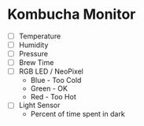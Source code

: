 # Kombucha Monitor

* [ ] Temperature
* [ ] Humidity
* [ ] Pressure
* [ ] Brew Time
* [ ] RGB LED / NeoPixel
    - Blue - Too Cold
    - Green - OK
    - Red - Too Hot
* [ ] Light Sensor
    - Percent of time spent in dark

